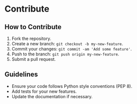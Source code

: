 # Contribute

## How to Contribute

1. Fork the repository.
2. Create a new branch: `git checkout -b my-new-feature`.
3. Commit your changes: `git commit -am 'Add some feature'`.
4. Push to the branch: `git push origin my-new-feature`.
5. Submit a pull request.

## Guidelines

- Ensure your code follows Python style conventions (PEP 8).
- Add tests for your new features.
- Update the documentation if necessary.
